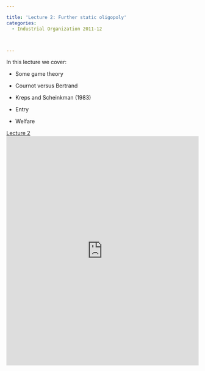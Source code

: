 ```yaml
---

title: 'Lecture 2: Further static oligopoly'
categories:
  - Industrial Organization 2011-12



---
```

In this lecture we cover:




  * Some game theory

  * Cournot versus Bertrand

  * Kreps and Scheinkman (1983)

  * Entry

  * Welfare


<a title="View Lecture 2 on Scribd" href="https://www.scribd.com/doc/68772665/Lecture-2" >Lecture 2</a><iframe src="https://www.scribd.com/embeds/68772665/content?start_page=1&view_mode=slideshow&access_key=key-20exlbsy3hny9lih7olj" data-auto-height="true" data-aspect-ratio="1.33333333333333" scrolling="no" width="100%" height="600" frameborder="0"></iframe>
